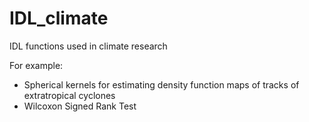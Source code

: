 # IDL_climate
IDL functions used in climate research

For example:
 - Spherical kernels for estimating density function maps of tracks of extratropical cyclones
 - Wilcoxon Signed Rank Test
